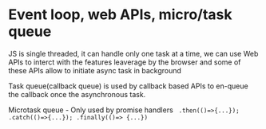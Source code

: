 # Event loop, web APIs, micro/task queue

 JS is single threaded, it can handle only one task at a time, we can use Web APIs to interct with the features leaverage by the browser and some of these APIs  allow to initiate async task in background

 Task queue(callback queue) is used by callback based APIs to en-queue the callback once the asynchronous task.

 Microtask queue - Only used by 
 promise handlers ``` .then(()=>{...}); .catch(()=>{...}); .finally(()=> {...})```
